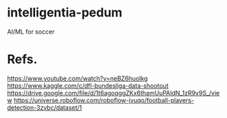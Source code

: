 
# intelligentia-pedum
AI/ML for soccer

# Refs.
https://www.youtube.com/watch?v=neBZ6huolkg
https://www.kaggle.com/c/dfl-bundesliga-data-shootout
https://drive.google.com/file/d/1t6agoqggZKx6thamUuPAIdN_1zR9v9S_/view
https://universe.roboflow.com/roboflow-jvuqo/football-players-detection-3zvbc/dataset/1
